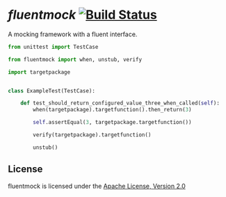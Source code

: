 # *fluentmock* [![Build Status](https://travis-ci.org/aelgru/fluentmock.png?branch=master)](https://travis-ci.org/aelgru/fluentmock)

A mocking framework with a fluent interface.

```python
from unittest import TestCase

from fluentmock import when, unstub, verify

import targetpackage


class ExampleTest(TestCase):

    def test_should_return_configured_value_three_when_called(self):
        when(targetpackage).targetfunction().then_return(3)

        self.assertEqual(3, targetpackage.targetfunction())

        verify(targetpackage).targetfunction()

        unstub()
```
## License

fluentmock is licensed under the
[Apache License, Version 2.0](https://raw.github.com/aelgru/committer/master/src/main/python/committer/LICENSE.txt)
